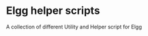Elgg helper scripts
============================================================

A collection of different Utility and Helper script for Elgg

